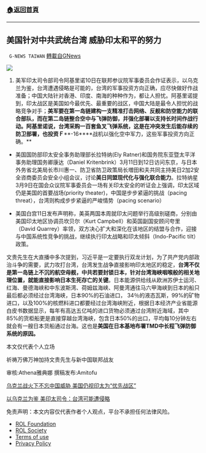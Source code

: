 ###  [:house:返回首頁](https://github.com/ourhimalayas/txt)
---


## 美国针对中共武统台湾 威胁印太和平的努力
` G-NEWS TAIWAN` [轉載自GNews](https://gnews.org/zh-hans/2150439/)

![](https://assets.gnews.org/wp-content/uploads/2022/03/THAAD.jpg)
1. 美军印太司令部司令阿基里诺10日在联邦参议院军事委员会作证表示，以乌克兰为鉴，台湾遭遇侵略是可能的，台湾的军事投资方向正确，应尽快做好作战准备；中国大陆针对香港、印度、南海的种种作为，都让人担忧。阿基里诺提到，印太战区是美国如今最优先、最重要的战区，中国大陆是最令人担忧的战略竞争对手；**美军要在第一岛链建构一支精准打击网络、反舰和防空能力的联合部队，而在第二岛链整合空中与飞弹防御，并强化部署以支持长时间作战行动。阿基里诺说，台湾采购一百套鱼叉飞弹系统，这是在冲突发生后能存续的防卫部署，也投资Ｆ****-16****战机以强化空中军力，这些军事投资方向正确。**


- 美国国防部印太安全事务助理部长拉特纳(Ely Ratner)和国务院东亚暨太平洋事务助理国务卿康达（Daniel Kritenbrink）3月11日到12日访问东京，与日本外务省北美局长市川惠一、防卫省防卫政策局长増田和夫共同主持美日2加2安全咨商委员会安全小组会议，讨论**美日同盟现代化与强化联合能力**。拉特纳星3月9日在国会众议院军事委员会一场有关印太安全的听证会上强调，印太区域仍是美国的首要战场(priority theater)，中国是步步紧逼的挑战（pacing threat），台湾则构成步步紧逼的严峻情势（pacing scenario）


- 美国白宫11日发布声明称，美英两国本周就印太问题举行高级别磋商，分别由美国印太地区协调员坎贝尔（Kurt Campbell）和英国副国安顾问夸里（David Quarrey）率领，双方决心扩大和深化在该地区的结盟与合作，迎接与中国系统性竞争的挑战，继续执行印太战略和印太倾斜（Indo-Pacific tilt）政策。


文贵先生在大直播中多次提到，习近平是一定要执行双龙计划，为了共产党内部政治斗争的需要，武力攻打台湾，台湾发生战争直接影响印太地区的稳定，**台湾不仅是第一岛链上不沉的航空母舰，中共若要封锁日本，针对台湾海峡咽喉般的相关地理位置，就能直接影响日本生死存亡的关键**。日本能源供给线从欧洲苏伊士运河、红海、曼德海峡和中东波斯湾、荷姆兹海峡、阿曼湾通往马六甲海峡到日本的船只最后都必须经过台湾海峡，日本90%的石油进口， 34％的液态瓦斯，99%的矿物进口，以及100%的核燃料进口都要经过台湾海峡附近，根据日本经济产业省能源白皮书数据显示，每年有高达五亿吨的进口货物必须通过台湾附近海域，其中85%的货柜船更是直接穿越台湾海峡，包含日本50%的出口，平均每10分钟左右就会有一艘日本货船通过台海。这也是**美国在日本基地布署****TMD****中长程飞弹防御系统的原因。**

本文仅代表个人立场

祈祷万佛万神加持文贵先生与新中国联邦战友

审核:Athena雅典娜 撰稿发布:Amitofu

[乌克兰战火下不忘中国威胁 美国仍视印太为“优先战区”](https://www.voacantonese.com/a/amid-ukraine-war-indo-pacific-remains-us-priority-theater-20220311/6481854.html)

[以乌克兰为鉴 美印太司令：台湾可能遭侵略](https://tw.news.yahoo.com/%E4%BB%A5%E7%83%8F%E5%85%8B%E8%98%AD%E7%82%BA%E9%91%91-%E7%BE%8E%E5%8D%B0%E5%A4%AA%E5%8F%B8%E4%BB%A4-%E5%8F%B0%E7%81%A3%E5%8F%AF%E8%83%BD%E9%81%AD%E4%BE%B5%E7%95%A5-214637732.html)

 

免责声明：本文内容仅代表作者个人观点，平台不承担任何法律风险。

- [ROL Foundation](https://rolfoundation.org/)
- [ROL Society](https://rolsociety.org/)
- [Terms of use](https://gnews.org/terms-of-use-3/)
- [Privacy Policy](https://gnews.org/privacy-policy/)
